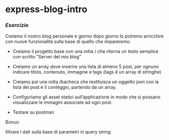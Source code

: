 # express-blog-intro

### *Esercizio*

Creiamo il nostro blog personale e giorno dopo giorno lo potremo arricchire con nuove funzionalità sulla base di quello che impareremo.

- Creiamo il progetto base con una rotta / che ritorna un testo semplice con scritto ”Server del mio blog”

- Creiamo un array dove inserire una lista di almeno 5 post, per ognuno indicare titolo, contenuto, immagine e tags (tags è un array di stringhe)

- Creiamo poi una rotta /bacheca che restituisca un oggetto json con la lista dei post e il conteggio, partendo da un array.

- Configuriamo gli asset statici sull’applicazione in modo che si possano visualizzare le immagini associate ad ogni post.

- Testare su postman



Bonus:

filtrare i dati sulla base di parametri in query string